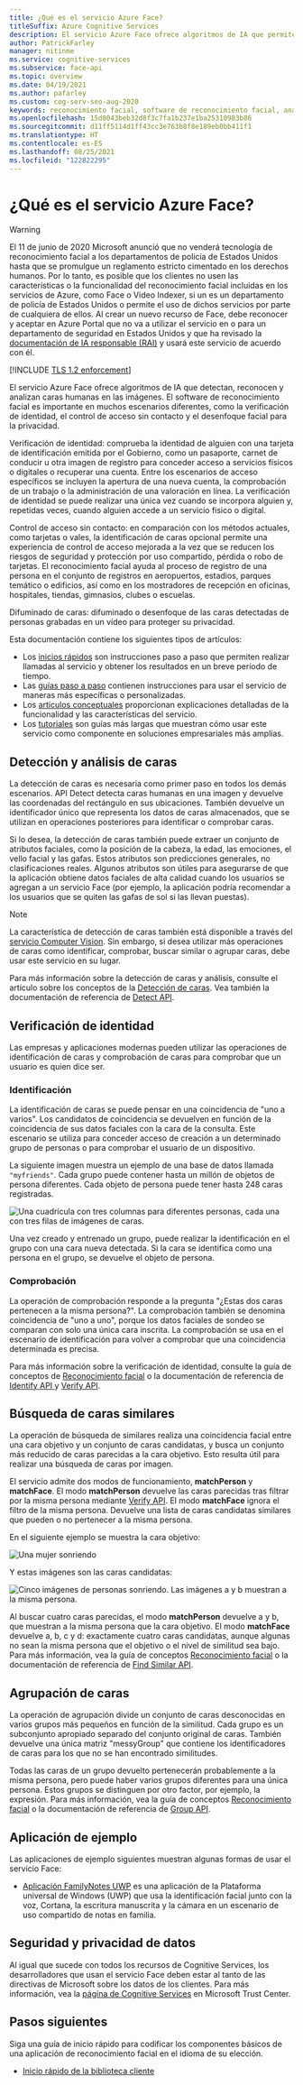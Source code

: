 ```yaml
---
title: ¿Qué es el servicio Azure Face?
titleSuffix: Azure Cognitive Services
description: El servicio Azure Face ofrece algoritmos de IA que permiten detectar, reconocer y analizar caras humanas en las imágenes.
author: PatrickFarley
manager: nitinme
ms.service: cognitive-services
ms.subservice: face-api
ms.topic: overview
ms.date: 04/19/2021
ms.author: pafarley
ms.custom: cog-serv-seo-aug-2020
keywords: reconocimiento facial, software de reconocimiento facial, análisis facial, coincidencia facial, aplicación de reconocimiento facial, búsqueda de caras por imagen, búsqueda de reconocimiento facial
ms.openlocfilehash: 15d8043beb32d8f3c7fa1b237e1ba25310983b86
ms.sourcegitcommit: d11ff5114d1ff43cc3e763b8f8e189eb0bb411f1
ms.translationtype: HT
ms.contentlocale: es-ES
ms.lasthandoff: 08/25/2021
ms.locfileid: "122822295"
---
```

# <a name="what-is-the-azure-face-service"></a>¿Qué es el servicio Azure Face?

> [!WARNING]
> El 11 de junio de 2020 Microsoft anunció que no venderá tecnología de reconocimiento facial a los departamentos de policía de Estados Unidos hasta que se promulgue un reglamento estricto cimentado en los derechos humanos. Por lo tanto, es posible que los clientes no usen las características o la funcionalidad del reconocimiento facial incluidas en los servicios de Azure, como Face o Video Indexer, si un es un departamento de policía de Estados Unidos o permite el uso de dichos servicios por parte de cualquiera de ellos. Al crear un nuevo recurso de Face, debe reconocer y aceptar en Azure Portal que no va a utilizar el servicio en o para un departamento de seguridad en Estados Unidos y que ha revisado la [documentación de IA responsable (RAI)](https://go.microsoft.com/fwlink/?linkid=2164191) y usará este servicio de acuerdo con él.

[!INCLUDE [TLS 1.2 enforcement](../../../includes/cognitive-services-tls-announcement.md)]

El servicio Azure Face ofrece algoritmos de IA que detectan, reconocen y analizan caras humanas en las imágenes. El software de reconocimiento facial es importante en muchos escenarios diferentes, como la verificación de identidad, el control de acceso sin contacto y el desenfoque facial para la privacidad.

Verificación de identidad: comprueba la identidad de alguien con una tarjeta de identificación emitida por el Gobierno, como un pasaporte, carnet de conducir u otra imagen de registro para conceder acceso a servicios físicos o digitales o recuperar una cuenta. Entre los escenarios de acceso específicos se incluyen la apertura de una nueva cuenta, la comprobación de un trabajo o la administración de una valoración en línea. La verificación de identidad se puede realizar una única vez cuando se incorpora alguien y, repetidas veces, cuando alguien accede a un servicio físico o digital.

Control de acceso sin contacto: en comparación con los métodos actuales, como tarjetas o vales, la identificación de caras opcional permite una experiencia de control de acceso mejorada a la vez que se reducen los riesgos de seguridad y protección por uso compartido, pérdida o robo de tarjetas. El reconocimiento facial ayuda al proceso de registro de una persona en el conjunto de registros en aeropuertos, estadios, parques temático o edificios, así como en los mostradores de recepción en oficinas, hospitales, tiendas, gimnasios, clubes o escuelas.

Difuminado de caras: difuminado o desenfoque de las caras detectadas de personas grabadas en un vídeo para proteger su privacidad.

Esta documentación contiene los siguientes tipos de artículos:
* Los [inicios rápidos](./Quickstarts/client-libraries.md) son instrucciones paso a paso que permiten realizar llamadas al servicio y obtener los resultados en un breve período de tiempo. 
* Las [guías paso a paso](./Face-API-How-to-Topics/HowtoDetectFacesinImage.md) contienen instrucciones para usar el servicio de maneras más específicas o personalizadas.
* Los [artículos conceptuales](./concepts/face-detection.md) proporcionan explicaciones detalladas de la funcionalidad y las características del servicio.
* Los [tutoriales](./enrollment-overview.md) son guías más largas que muestran cómo usar este servicio como componente en soluciones empresariales más amplias.

## <a name="face-detection-and-analysis"></a>Detección y análisis de caras

La detección de caras es necesaria como primer paso en todos los demás escenarios. API Detect detecta caras humanas en una imagen y devuelve las coordenadas del rectángulo en sus ubicaciones. También devuelve un identificador único que representa los datos de caras almacenados, que se utilizan en operaciones posteriores para identificar o comprobar caras.

Si lo desea, la detección de caras también puede extraer un conjunto de atributos faciales, como la posición de la cabeza, la edad, las emociones, el vello facial y las gafas. Estos atributos son predicciones generales, no clasificaciones reales. Algunos atributos son útiles para asegurarse de que la aplicación obtiene datos faciales de alta calidad cuando los usuarios se agregan a un servicio Face (por ejemplo, la aplicación podría recomendar a los usuarios que se quiten las gafas de sol si las llevan puestas).

> [!NOTE]
> La característica de detección de caras también está disponible a través del [servicio Computer Vision](../computer-vision/overview.md). Sin embargo, si desea utilizar más operaciones de caras como identificar, comprobar, buscar similar o agrupar caras, debe usar este servicio en su lugar.

Para más información sobre la detección de caras y análisis, consulte el artículo sobre los conceptos de la [Detección de caras](concepts/face-detection.md). Vea también la documentación de referencia de [Detect API](https://westus.dev.cognitive.microsoft.com/docs/services/563879b61984550e40cbbe8d/operations/563879b61984550f30395236).


## <a name="identity-verification"></a>Verificación de identidad

Las empresas y aplicaciones modernas pueden utilizar las operaciones de identificación de caras y comprobación de caras para comprobar que un usuario es quien dice ser. 

### <a name="identification"></a>Identificación

La identificación de caras se puede pensar en una coincidencia de "uno a varios". Los candidatos de coincidencia se devuelven en función de la coincidencia de sus datos faciales con la cara de la consulta. Este escenario se utiliza para conceder acceso de creación a un determinado grupo de personas o para comprobar el usuario de un dispositivo.

La siguiente imagen muestra un ejemplo de una base de datos llamada `"myfriends"`. Cada grupo puede contener hasta un millón de objetos de persona diferentes. Cada objeto de persona puede tener hasta 248 caras registradas.

![Una cuadrícula con tres columnas para diferentes personas, cada una con tres filas de imágenes de caras.](./Images/person.group.clare.jpg)

Una vez creado y entrenado un grupo, puede realizar la identificación en el grupo con una cara nueva detectada. Si la cara se identifica como una persona en el grupo, se devuelve el objeto de persona.

### <a name="verification"></a>Comprobación

La operación de comprobación responde a la pregunta "¿Estas dos caras pertenecen a la misma persona?". La comprobación también se denomina coincidencia de "uno a uno", porque los datos faciales de sondeo se comparan con solo una única cara inscrita. La comprobación se usa en el escenario de identificación para volver a comprobar que una coincidencia determinada es precisa. 

Para más información sobre la verificación de identidad, consulte la guía de conceptos de [Reconocimiento facial](concepts/face-recognition.md) o la documentación de referencia de [Identify API ](https://westus.dev.cognitive.microsoft.com/docs/services/563879b61984550e40cbbe8d/operations/563879b61984550f30395239) y [Verify API](https://westus.dev.cognitive.microsoft.com/docs/services/563879b61984550e40cbbe8d/operations/563879b61984550f3039523a).


## <a name="find-similar-faces"></a>Búsqueda de caras similares

La operación de búsqueda de similares realiza una coincidencia facial entre una cara objetivo y un conjunto de caras candidatas, y busca un conjunto más reducido de caras parecidas a la cara objetivo. Esto resulta útil para realizar una búsqueda de caras por imagen. 

El servicio admite dos modos de funcionamiento, **matchPerson** y **matchFace**. El modo **matchPerson** devuelve las caras parecidas tras filtrar por la misma persona mediante [Verify API](https://westus.dev.cognitive.microsoft.com/docs/services/563879b61984550e40cbbe8d/operations/563879b61984550f3039523a). El modo **matchFace** ignora el filtro de la misma persona. Devuelve una lista de caras candidatas similares que pueden o no pertenecer a la misma persona.

En el siguiente ejemplo se muestra la cara objetivo:

![Una mujer sonriendo](./Images/FaceFindSimilar.QueryFace.jpg)

Y estas imágenes son las caras candidatas:

![Cinco imágenes de personas sonriendo. Las imágenes a y b muestran a la misma persona.](./Images/FaceFindSimilar.Candidates.jpg)

Al buscar cuatro caras parecidas, el modo **matchPerson** devuelve a y b, que muestran a la misma persona que la cara objetivo. El modo **matchFace** devuelve a, b, c y d: exactamente cuatro caras candidatas, aunque algunas no sean la misma persona que el objetivo o el nivel de similitud sea bajo. Para más información, vea la guía de conceptos [Reconocimiento facial](concepts/face-recognition.md) o la documentación de referencia de [Find Similar API](https://westus.dev.cognitive.microsoft.com/docs/services/563879b61984550e40cbbe8d/operations/563879b61984550f30395237).

## <a name="group-faces"></a>Agrupación de caras

La operación de agrupación divide un conjunto de caras desconocidas en varios grupos más pequeños en función de la similitud. Cada grupo es un subconjunto apropiado separado del conjunto original de caras. También devuelve una única matriz "messyGroup" que contiene los identificadores de caras para los que no se han encontrado similitudes.

Todas las caras de un grupo devuelto pertenecerán probablemente a la misma persona, pero puede haber varios grupos diferentes para una única persona. Estos grupos se distinguen por otro factor, por ejemplo, la expresión. Para más información, vea la guía de conceptos [Reconocimiento facial](concepts/face-recognition.md) o la documentación de referencia de [Group API](https://westus.dev.cognitive.microsoft.com/docs/services/563879b61984550e40cbbe8d/operations/563879b61984550f30395238).

## <a name="sample-app"></a>Aplicación de ejemplo

Las aplicaciones de ejemplo siguientes muestran algunas formas de usar el servicio Face:

- [Aplicación FamilyNotes UWP](https://github.com/Microsoft/Windows-appsample-familynotes) es una aplicación de la Plataforma universal de Windows (UWP) que usa la identificación facial junto con la voz, Cortana, la escritura manuscrita y la cámara en un escenario de uso compartido de notas en familia.

## <a name="data-privacy-and-security"></a>Seguridad y privacidad de datos

Al igual que sucede con todos los recursos de Cognitive Services, los desarrolladores que usan el servicio Face deben estar al tanto de las directivas de Microsoft sobre los datos de los clientes. Para más información, vea la [página de Cognitive Services](https://www.microsoft.com/trustcenter/cloudservices/cognitiveservices) en Microsoft Trust Center.

## <a name="next-steps"></a>Pasos siguientes

Siga una guía de inicio rápido para codificar los componentes básicos de una aplicación de reconocimiento facial en el idioma de su elección.

- [Inicio rápido de la biblioteca cliente](quickstarts/client-libraries.md)
